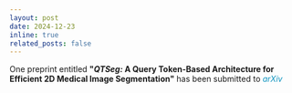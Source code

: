 ```yaml
---
layout: post
date: 2024-12-23
inline: true
related_posts: false
---
```


One preprint entitled <b>"<i>QTSeg:</i> A Query Token-Based Architecture for Efficient 2D Medical Image Segmentation"</b> has been submitted to <span style="color: #0d93bf;"><i>arXiv</i></span>